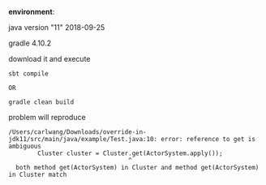 <b>environment</b>:<p>
java version "11" 2018-09-25<p>
gradle 4.10.2<p>

download it and execute

```
sbt compile

OR

gradle clean build
```
problem will reproduce

```
/Users/carlwang/Downloads/override-in-jdk11/src/main/java/example/Test.java:10: error: reference to get is ambiguous
        Cluster cluster = Cluster.get(ActorSystem.apply());
                                 ^
  both method get(ActorSystem) in Cluster and method get(ActorSystem) in Cluster match

```
